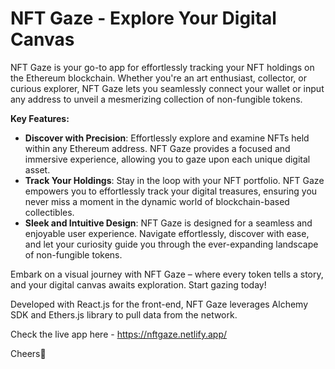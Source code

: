 # NFT Gaze - Explore Your Digital Canvas

NFT Gaze is your go-to app for effortlessly tracking your NFT holdings on the Ethereum blockchain. Whether you're an art enthusiast, collector, or curious explorer, NFT Gaze lets you seamlessly connect your wallet or input any address to unveil a mesmerizing collection of non-fungible tokens.

**Key Features:**

- **Discover with Precision**: Effortlessly explore and examine NFTs held within any Ethereum address. NFT Gaze provides a focused and immersive experience, allowing you to gaze upon each unique digital asset.
- **Track Your Holdings**: Stay in the loop with your NFT portfolio. NFT Gaze empowers you to effortlessly track your digital treasures, ensuring you never miss a moment in the dynamic world of blockchain-based collectibles.
- **Sleek and Intuitive Design**: NFT Gaze is designed for a seamless and enjoyable user experience. Navigate effortlessly, discover with ease, and let your curiosity guide you through the ever-expanding landscape of non-fungible tokens.

Embark on a visual journey with NFT Gaze – where every token tells a story, and your digital canvas awaits exploration. Start gazing today!

Developed with React.js for the front-end, NFT Gaze leverages Alchemy SDK and Ethers.js library to pull data from the network.

Check the live app here - https://nftgaze.netlify.app/

Cheers🍻
